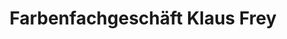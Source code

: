 ---
title: "Farbenfachgeschäft Klaus Frey"
url: /oberharmersbach/farbenfachgeschaeft-klaus-frey/
shop: Farben
---